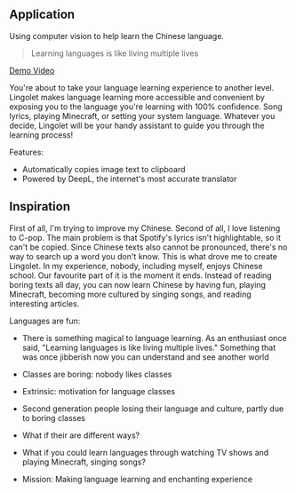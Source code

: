 ## Application
Using computer vision to help learn the Chinese language.
> Learning languages is like living multiple lives

[Demo Video](https://youtu.be/EffJbBOLyCw)

You're about to take your language learning experience to another level. Lingolet makes language learning more accessible and convenient by exposing you to the language you're learning with 100% confidence. Song lyrics, playing Minecraft, or setting your system language. Whatever you decide, Lingolet will be your handy assistant to guide you through the learning process!

Features:
- Automatically copies image text to clipboard
- Powered by DeepL, the internet's most accurate translator


## Inspiration
First of all, I'm trying to improve my Chinese. Second of all, I love listening to C-pop. The main problem is that Spotify's lyrics isn't highlightable, so it can't be copied. Since Chinese texts also cannot be pronounced, there's no way to search up a word you don't know. This is what drove me to create Lingolet. In my experience, nobody, including myself, enjoys Chinese school. Our favourite part of it is the moment it ends. Instead of reading boring texts all day, you can now learn Chinese by having fun, playing Minecraft, becoming more cultured by singing songs, and reading interesting articles. 


Languages are fun:
- There is something magical to language learning. As an enthusiast once said, "Learning languages is like living multiple lives." Something that was once jibberish now you
can understand and see another world
- Classes are boring: nobody likes classes
- Extrinsic: motivation for language classes

- Second generation people losing their language and culture, partly due to boring classes
- What if their are different ways?
- What if you could learn languages through watching TV shows and playing Minecraft, singing songs?
- Mission: Making language learning and enchanting experience
